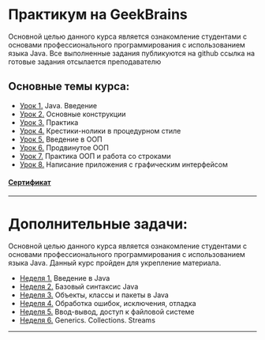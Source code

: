 # Практикум на GeekBrains
Основной целью данного курса является ознакомление студентами с основами профессионального программирования с использованием языка Java.
Все выполненные задания публикуются на github ссылка на готовые задания отсылается преподавателю

## Основные темы курса:
* [Урок 1.](https://github.com/zurbaevi/Java-Core.-Basic-level/blob/main/src/main/java/ru/geekbrains/lesson1/Main.java) Java. Введение
* [Урок 2.](https://github.com/zurbaevi/Java-Core.-Basic-level/blob/main/src/main/java/ru/geekbrains/lesson2/Main.java) Основные конструкции
* [Урок 3.](https://github.com/zurbaevi/Java-Core.-Basic-level/blob/main/src/main/java/ru/geekbrains/lesson3/Main.java) Практика
* [Урок 4.](https://github.com/zurbaevi/Java-Core.-Basic-level/blob/main/src/main/java/ru/geekbrains/lesson4/Main.java) Крестики-нолики в процедурном стиле
* [Урок 5.](https://github.com/zurbaevi/Java-Core.-Basic-level/tree/main/src/main/java/ru/geekbrains/lesson5) Введение в ООП
* [Урок 6.](https://github.com/zurbaevi/Java-Core.-Basic-level/tree/main/src/main/java/ru/geekbrains/lesson6) Продвинутое ООП
* [Урок 7.](https://github.com/zurbaevi/Java-Core.-Basic-level/tree/main/src/main/java/ru/geekbrains/lesson7) Практика ООП и работа со строками
* [Урок 8.](https://github.com/zurbaevi/Java-Core.-Basic-level/blob/main/src/main/java/ru/geekbrains/lesson8/Main.java) Написание приложения с графическим интерфейсом
#### [Сертификат](https://geekbrains.ru/certificates/1018174)
____
# Дополнительные задачи:
Основной целью данного курса является ознакомление студентами с основами профессионального программирования с использованием языка Java.
Данный курс пройден для укрепление материала.

* [Неделя 1.](https://github.com/zurbaevi/Java-Core.-Basic-level/tree/main/src/main/java/org/stepik/week1) Введение в Java
* [Неделя 2.](https://github.com/zurbaevi/Java-Core.-Basic-level/tree/main/src/main/java/org/stepik/week2) Базовый синтаксис Java
* [Неделя 3.](https://github.com/zurbaevi/Java-Core.-Basic-level/tree/main/src/main/java/org/stepik/week3) Объекты, классы и пакеты в Java
* [Неделя 4.](https://github.com/zurbaevi/Java-Core.-Basic-level/tree/main/src/main/java/org/stepik/week4) Обработка ошибок, исключения, отладка
* [Неделя 5.](https://github.com/zurbaevi/Java-Core.-Basic-level/tree/main/src/main/java/org/stepik/week5) Ввод-вывод, доступ к файловой системе
* [Неделя 6.](https://github.com/zurbaevi/Java-Core.-Basic-level/tree/main/src/main/java/org/stepik/week6) Generics. Collections. Streams
____
